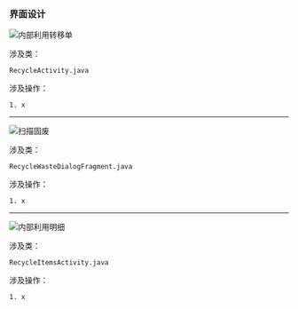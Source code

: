 ### 界面设计

![内部利用转移单](/images/17.png)

涉及类：

    RecycleActivity.java

涉及操作：

    1. x

***

![扫描固废](/images/18.png)

涉及类：

    RecycleWasteDialogFragment.java

涉及操作：

    1. x

***

![内部利用明细](/images/19.png)

涉及类：

    RecycleItemsActivity.java

涉及操作：

    1. x
